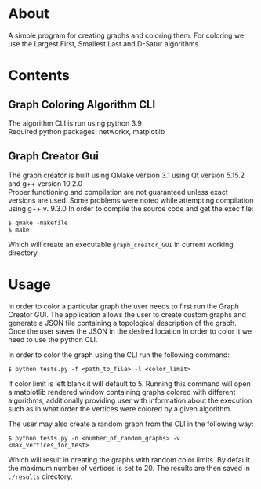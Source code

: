 # About

A simple program for creating graphs and coloring them. For coloring we use the Largest First, Smallest Last and D-Satur algorithms.

# Contents

## Graph Coloring Algorithm CLI

The algorithm CLI is run using python 3.9 <br>
Required python packages: networkx, matplotlib <br/>

## Graph Creator Gui

The graph creator is built using QMake version 3.1 using Qt version 5.15.2 and g++ version 10.2.0 <br/>
Proper functioning and compilation are not guaranteed unless exact versions are used. Some problems were noted while attempting compilation using g++ v. 9.3.0
In order to compile the source code and get the exec file:

```
$ qmake -makefile
$ make
```

Which will create an executable `graph_creator_GUI` in current working directory.

# Usage

In order to color a particular graph the user needs to first run the Graph Creator GUI. The application allows the user to create custom graphs and generate a JSON file containing a topological description of the graph. Once the user saves the JSON in the desired location in order to color it we need to use the python CLI.

In order to color the graph using the CLI run the following command:

```
$ python tests.py -f <path_to_file> -l <color_limit>
```

If color limit is left blank it will default to 5. Running this command will open a matplotlib rendered window containing graphs colored with different algorithms, additionally providing user with information about the execution such as in what order the vertices were colored by a given algorithm.

The user may also create a random graph from the CLI in the following way:

```
$ python tests.py -n <number_of_random_graphs> -v <max_vertices_for_test>
```

Which will result in creating the graphs with random color limits. By default the maximum number of vertices is set to 20. The results are then saved in `./results` directory.
